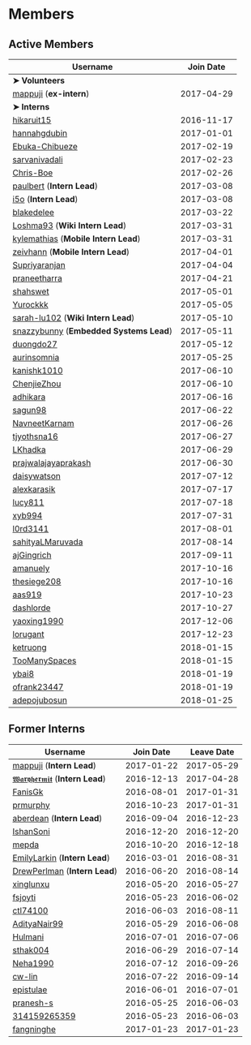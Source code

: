 # Members

## Active Members

|**Username**|**Join Date**|
|------------|-------------|
|**➤ Volunteers**||
|[mappuji](profiles/mappuji.md) (**ex-intern**)| 2017-04-29 |
|**➤ Interns**||
|[hikaruit15](profiles/hikaruit15.md)| 2016-11-17 |
|[hannahgdubin](profiles/hannahgdubin.md)| 2017-01-01 |
|[Ebuka-Chibueze](profiles/Ebuka-Chibueze.md)| 2017-02-19 |
|[sarvanivadali](profiles/sarvanivadali.md)| 2017-02-23 |
|[Chris-Boe](profiles/Chris-Boe.md)| 2017-02-26 |
|[paulbert](profiles/paulbert.md) (**Intern Lead**)| 2017-03-08 |
|[i5o](profiles/i5o.md) (**Intern Lead**)| 2017-03-08 |
|[blakedelee](profiles/BlakeDeLee.md)| 2017-03-22 |
|[Loshma93](profiles/Loshma93.md) (**Wiki Intern Lead**)| 2017-03-31 |
|[kylemathias](profiles/kylemathias.md) (**Mobile Intern Lead**)| 2017-03-31 |
|[zeivhann](profiles/zeivhann.md) (**Mobile Intern Lead**)| 2017-04-01 |
|[Supriyaranjan](profiles/Supriyaranjan.md)| 2017-04-04 |
|[praneetharra](profiles/praneetharra.md)| 2017-04-21 |
|[shahswet](profiles/shahswet.md)| 2017-05-01 |
|[Yurockkk](profiles/Yurockkk.md)| 2017-05-05 |
|[sarah-lu102](profiles/sarah-lu102.md) (**Wiki Intern Lead**)| 2017-05-10 |
|[snazzybunny](profiles/snazzybunny.md) (**Embedded Systems Lead**)| 2017-05-11 |
|[duongdo27](profiles/duongdo.md)| 2017-05-12 |
|[aurinsomnia](profiles/aurinsomnia.md)| 2017-05-25 |
|[kanishk1010](profiles/kanishk1010.md)| 2017-06-10 |
|[ChenjieZhou](profiles/ChenjieZhou.md)| 2017-06-10 |
|[adhikara](profiles/adhikara.md)| 2017-06-16 |
|[sagun98](profiles/sagun98.md)| 2017-06-22 |
|[NavneetKarnam](profiles/navneetkarnam.md)| 2017-06-26 |
|[tjyothsna16](profiles/tjyothsna16.md)| 2017-06-27 |
|[LKhadka](profiles/LKhadka.md)| 2017-06-29 |
|[prajwalajayaprakash](profiles/prajwalajayaprakash.md)| 2017-06-30 |
|[daisywatson](profiles/daisywatson.md)| 2017-07-12 |
|[alexkarasik](profiles/alexkarasik.md)| 2017-07-17 |
|[lucy811](profiles/lucy811.md)| 2017-07-18 |
|[xyb994](profiles/xyb994.md)| 2017-07-31 |
|[l0rd3141](profiles/l0rd3141.md)| 2017-08-01 |
|[sahityaLMaruvada](profiles/sahityaLMaruvada.md)| 2017-08-14 |
|[ajGingrich](profiles/ajGingrich.md)| 2017-09-11 |
|[amanuely](profiles/amanuely.md)| 2017-10-16 |
|[thesiege208](profiles/thesiege208.md)| 2017-10-16 |
|[aas919](profiles/aas919.md)| 2017-10-23 |
|[dashlorde](profiles/Dashlorde.md)| 2017-10-27 |
|[yaoxing1990](profiles/yaoxing1990.md)| 2017-12-06 |
|[lorugant](profiles/lorugant.md)|2017-12-23|
|[ketruong](profiles/ketruong.md)|2018-01-15|
|[TooManySpaces](profiles/TooManySpaces.md)|2018-01-15|
|[ybai8](profiles/ybai8.md)|2018-01-19|
|[ofrank23447](profiles/ofrank23447.md)|2018-01-19|
|[adepojubosun](profiles/adepojubosun.md)|2018-01-25|

## Former Interns

|**Username**|**Join Date**|**Leave Date**|
|------------|-------------|--------------|
|[mappuji](profiles/mappuji.md) (**Intern Lead**)| 2017-01-22 |2017-05-29 |
|[𝖂𝖆𝖗𝖞𝖍𝖊𝖗𝖒𝖎𝖙](profiles/waryhermit.md) (**Intern Lead**)| 2016-12-13 | 2017-04-28 |
|[FanisGk](profiles/FanisGk.md)| 2016-08-01 | 2017-01-31 |
|[prmurphy](profiles/prmurphy.md)| 2016-10-23 | 2017-01-31 |
|[aberdean](profiles/aberdean.md) (**Intern Lead**)| 2016-09-04 | 2016-12-23 |
|[IshanSoni](profiles/IshanSoni.md)| 2016-12-20 | 2016-12-20 |
|[mepda](profiles/mepda.md)| 2016-10-20 | 2016-12-18 |
|[EmilyLarkin](profiles/EmilyLarkin.md) (**Intern Lead**)| 2016-03-01 | 2016-08-31 |
|[DrewPerlman](profiles/DrewPerlman.md) (**Intern Lead**)| 2016-06-20 | 2016-08-14 |
|[xinglunxu](profiles/xinglunxu.md)| 2016-05-20 | 2016-05-27 |
|[fsjoyti](profiles/fsjoyti.md)| 2016-05-23 | 2016-06-02 |
|[ctl74100](profiles/ctl74100.md)| 2016-06-03 | 2016-08-11 |
|[AdityaNair99](profiles/AdityaNair99.md)| 2016-05-29 | 2016-06-08 |
|[Hulmani](profiles/Hulmani.md)| 2016-07-01 | 2016-07-06 |
|[sthak004](profiles/sthak004.md)| 2016-06-29 | 2016-07-14 |
|[Neha1990](profiles/Neha1990.md)| 2016-07-12 | 2016-09-26 |
|[cw-lin](profiles/cw-lin.md)| 2016-07-22 | 2016-09-14 |
|[epistulae](profiles/epistulae.md)| 2016-06-01 | 2016-07-01 |
|[pranesh-s](profiles/pranesh-s.md)| 2016-05-25 | 2016-06-03 |
|[314159265359](profiles/314159265359.md)| 2016-05-23 | 2016-06-03 |
|[fangninghe](profiles/fangninghe.md)| 2017-01-23 | 2017-01-23 |
